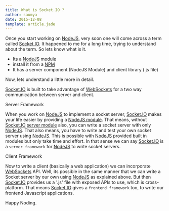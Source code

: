```yaml
---
title: What is Socket.IO ?
author: saumya
date: 2015-12-08
template: article.jade
---
```


Once you start working on [NodeJS][1], very soon one will come across a term called [Socket.IO][2]. It happened to me for a long time, trying to understand about the term. So lets know what is it.          

 - Its a [NodeJS][1] module
 - install it from a [NPM][3]
 - It has a server component (NodeJS Module) and client library (.js file)
          
Now, lets understand a little more in detail.          

[Socket.IO][2] is built to take advantage of [WebSockets][4] for a two way communication between server and client.

Server Framework          

When you work on [NodeJS][1] to implement a socket server, [Socket.IO][2] makes your life easier by providing a [NodeJS module][5]. That means, without [Socket.IO][2] [server module][5] also, you can write a socket server with only [NodeJS][1]. That also means, you have to write and test your own socket server using [NodeJS][1]. This is possible with [NodeJS][1] provided built in modules but only take time and effort. In that sense we can say [Socket.IO][2] is a `server framework` for [NodeJS][1] to write socket servers.          

Client Framework

Now to write a client (basically a web application) we can incorporate [WebSockets][4] API. Well, its possible in the same manner that we can write a Socket server by our own using [NodeJS][1] as explained above. But then [Socket.IO][2] provides us a '.js' file with exposed APIs to use, which is cross-platform. That means [Socket.IO][2] gives a `frontend framework` too, to write our frontend Javascript applications.          







Happy Noding.














[1]: https://nodejs.org/
[2]: http://socket.io
[3]: https://www.npmjs.com
[4]: https://developer.mozilla.org/en-US/docs/Web/API/WebSockets_API
[5]: https://www.npmjs.com/package/socket.io


